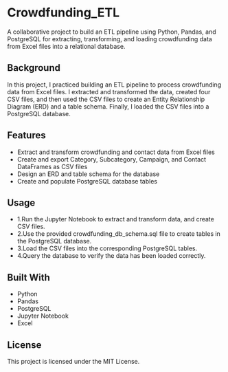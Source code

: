 # Crowdfunding_ETL
A collaborative project to build an ETL pipeline using Python, Pandas, and PostgreSQL for extracting, transforming, and loading crowdfunding data from Excel files into a relational database.

## Background
In this project, I practiced building an ETL  pipeline to process crowdfunding data from Excel files. I extracted and transformed the data, created four CSV files, and then used the CSV files to create an Entity Relationship Diagram (ERD) and a table schema. Finally, I loaded the CSV files into a PostgreSQL database.

## Features
*  Extract and transform crowdfunding and contact data from Excel files
*  Create and export Category, Subcategory, Campaign, and Contact DataFrames as CSV files
*  Design an ERD and table schema for the database
*  Create and populate PostgreSQL database tables

## Usage
*  1.Run the Jupyter Notebook to extract and transform data, and create CSV files.
*  2.Use the provided crowdfunding_db_schema.sql file to create tables in the PostgreSQL database.
*  3.Load the CSV files into the corresponding PostgreSQL tables.
*  4.Query the database to verify the data has been loaded correctly.
## Built With
*  Python
*  Pandas
*  PostgreSQL
*  Jupyter Notebook
* Excel
## License
This project is licensed under the MIT License.
